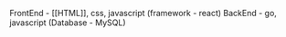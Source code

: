 
FrontEnd - [[HTML]], css, javascript (framework - react)
BackEnd - go, javascript (Database - MySQL)